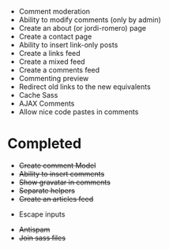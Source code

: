 * Comment moderation
* Ability to modify comments (only by admin)
* Create an about (or jordi-romero) page
* Create a contact page
* Ability to insert link-only posts
* Create a links feed
* Create a mixed feed
* Create a comments feed
* Commenting preview
* Redirect old links to the new equivalents
* Cache Sass
* AJAX Comments
* Allow nice code pastes in comments

# Completed
* <del>Create comment Model</del>
* <del>Ability to insert comments</del>
* <del>Show gravatar in comments</del>
* <del>Separate helpers</del>
* <del>Create an articles feed</del>
* <p>Escape inputs</p>
* <del>Antispam</del>
* <del>Join sass files</del>
